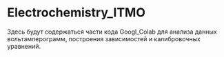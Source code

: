 # Electrochemistry_ITMO
Здесь будут содержаться части кода Googl_Colab для анализа данных вольтамперограмм, построения зависимостей и калибровочных уравнений.
